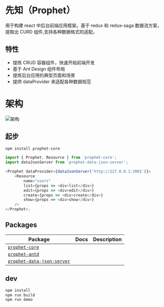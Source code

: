 # 先知（Prophet）

用于构建 react 中后台前端应用框架。基于 redux 和 redux-saga 数据流方案，提取出 CURD 组件,支持各种数据格式的适配。

## 特性

-   提炼 CRUD 容器组件，快速开始前端开发
-   基于 Ant Design 组件布局
-   提炼后台应用的典型页面和场景
-   提供 dataProvider 来适配各种数据规范

# 架构

![架构](docs/prophet.svg)

## 起步

```bash
npm install prophet-core
```

```js
import { Prophet, Resource } from 'prophet-core';
import dataJsonServer from 'prophet-data-json-server';

<Prophet dataProvider={dataJsonServer('http://127.0.0.1:3001')}>
    <Resource
        name="users"
        list={props => <div>list</div>}
        edit={props => <div>edit</div>}
        create={props => <div>create</div>}
        show={props => <div>show</div>}
    />
</Prophet>;
```

## Packages

| Package                                                  | Docs | Description |
| -------------------------------------------------------- | ---- | ----------- |
| [`prophet-core`](/packages/core)                         |      |             |
| [`prophet-antd`](/packages/antd)                         |      |             |
| [`prophet-data-json-server`](/packages/data-json-server) |      |             |

## dev

```bash
npm install
npm run build
npm run demo
```
